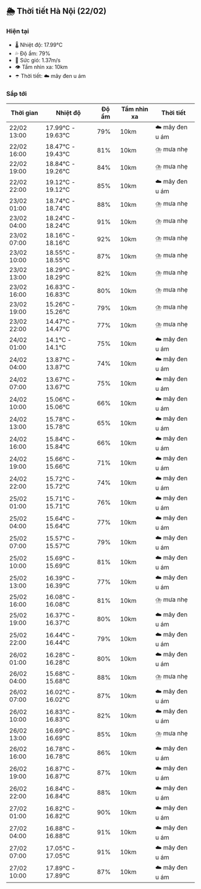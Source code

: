 ## 🌦️ Thời tiết Hà Nội (22/02)

### Hiện tại

- 🌡️ Nhiệt độ: 17.99℃
- 💦 Độ ẩm: 79%
- 💨 Sức gió: 1.37m/s
- 👁️ Tầm nhìn xa: 10km
- ☂️ Thời tiết: ☁️ mây đen u ám

### Sắp tới

| Thời gian | Nhiệt độ | Độ ẩm | Tầm nhìn xa | Thời tiết |
| --- | --- | --- | --- | --- |
| 22/02 13:00 | 17.99℃ - 19.63℃ | 79% | 10km | ☁️ mây đen u ám |
| 22/02 16:00 | 18.47℃ - 19.43℃ | 81% | 10km | ⛈️ mưa nhẹ |
| 22/02 19:00 | 18.84℃ - 19.26℃ | 84% | 10km | ⛈️ mưa nhẹ |
| 22/02 22:00 | 19.12℃ - 19.12℃ | 85% | 10km | ☁️ mây đen u ám |
| 23/02 01:00 | 18.74℃ - 18.74℃ | 88% | 10km | ⛈️ mưa nhẹ |
| 23/02 04:00 | 18.24℃ - 18.24℃ | 91% | 10km | ⛈️ mưa nhẹ |
| 23/02 07:00 | 18.16℃ - 18.16℃ | 92% | 10km | ⛈️ mưa nhẹ |
| 23/02 10:00 | 18.55℃ - 18.55℃ | 87% | 10km | ⛈️ mưa nhẹ |
| 23/02 13:00 | 18.29℃ - 18.29℃ | 82% | 10km | ⛈️ mưa nhẹ |
| 23/02 16:00 | 16.83℃ - 16.83℃ | 80% | 10km | ⛈️ mưa nhẹ |
| 23/02 19:00 | 15.26℃ - 15.26℃ | 79% | 10km | ⛈️ mưa nhẹ |
| 23/02 22:00 | 14.47℃ - 14.47℃ | 77% | 10km | ⛈️ mưa nhẹ |
| 24/02 01:00 | 14.1℃ - 14.1℃ | 75% | 10km | ☁️ mây đen u ám |
| 24/02 04:00 | 13.87℃ - 13.87℃ | 74% | 10km | ☁️ mây đen u ám |
| 24/02 07:00 | 13.67℃ - 13.67℃ | 75% | 10km | ☁️ mây đen u ám |
| 24/02 10:00 | 15.06℃ - 15.06℃ | 66% | 10km | ☁️ mây đen u ám |
| 24/02 13:00 | 15.78℃ - 15.78℃ | 65% | 10km | ☁️ mây đen u ám |
| 24/02 16:00 | 15.84℃ - 15.84℃ | 66% | 10km | ☁️ mây đen u ám |
| 24/02 19:00 | 15.66℃ - 15.66℃ | 71% | 10km | ☁️ mây đen u ám |
| 24/02 22:00 | 15.72℃ - 15.72℃ | 74% | 10km | ☁️ mây đen u ám |
| 25/02 01:00 | 15.71℃ - 15.71℃ | 76% | 10km | ☁️ mây đen u ám |
| 25/02 04:00 | 15.64℃ - 15.64℃ | 77% | 10km | ☁️ mây đen u ám |
| 25/02 07:00 | 15.57℃ - 15.57℃ | 79% | 10km | ☁️ mây đen u ám |
| 25/02 10:00 | 15.69℃ - 15.69℃ | 81% | 10km | ☁️ mây đen u ám |
| 25/02 13:00 | 16.39℃ - 16.39℃ | 77% | 10km | ☁️ mây đen u ám |
| 25/02 16:00 | 16.08℃ - 16.08℃ | 81% | 10km | ⛈️ mưa nhẹ |
| 25/02 19:00 | 16.37℃ - 16.37℃ | 80% | 10km | ☁️ mây đen u ám |
| 25/02 22:00 | 16.44℃ - 16.44℃ | 79% | 10km | ☁️ mây đen u ám |
| 26/02 01:00 | 16.28℃ - 16.28℃ | 80% | 10km | ☁️ mây đen u ám |
| 26/02 04:00 | 15.68℃ - 15.68℃ | 88% | 10km | ⛈️ mưa nhẹ |
| 26/02 07:00 | 16.02℃ - 16.02℃ | 87% | 10km | ☁️ mây đen u ám |
| 26/02 10:00 | 16.83℃ - 16.83℃ | 82% | 10km | ☁️ mây đen u ám |
| 26/02 13:00 | 16.69℃ - 16.69℃ | 85% | 10km | ⛈️ mưa nhẹ |
| 26/02 16:00 | 16.78℃ - 16.78℃ | 86% | 10km | ☁️ mây đen u ám |
| 26/02 19:00 | 16.87℃ - 16.87℃ | 87% | 10km | ☁️ mây đen u ám |
| 26/02 22:00 | 16.84℃ - 16.84℃ | 88% | 10km | ☁️ mây đen u ám |
| 27/02 01:00 | 16.82℃ - 16.82℃ | 90% | 10km | ☁️ mây đen u ám |
| 27/02 04:00 | 16.88℃ - 16.88℃ | 91% | 10km | ☁️ mây đen u ám |
| 27/02 07:00 | 17.05℃ - 17.05℃ | 91% | 10km | ☁️ mây đen u ám |
| 27/02 10:00 | 17.89℃ - 17.89℃ | 87% | 10km | ☁️ mây đen u ám |
